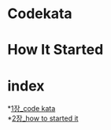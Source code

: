 # Codekata

# How It Started

# index
*[1장_code kata](1장_codekata/)  
*[2장_how to started it](2장_how_it_started/README.md)
